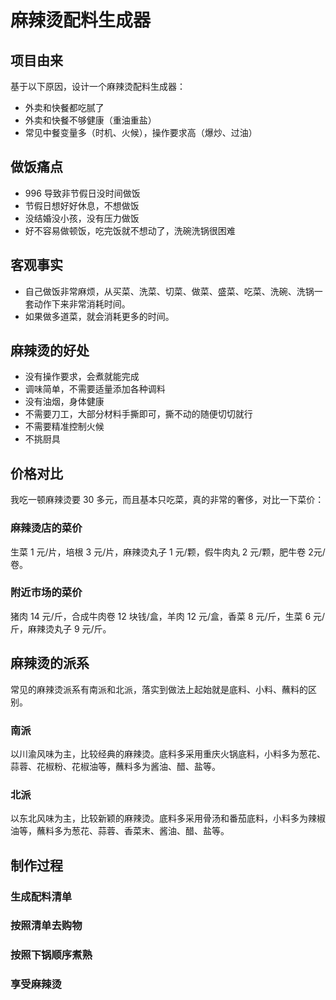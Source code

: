 # 麻辣烫配料生成器

## 项目由来

基于以下原因，设计一个麻辣烫配料生成器：

* 外卖和快餐都吃腻了
* 外卖和快餐不够健康（重油重盐）
* 常见中餐变量多（时机、火候），操作要求高（爆炒、过油）

## 做饭痛点

* 996 导致非节假日没时间做饭
* 节假日想好好休息，不想做饭
* 没结婚没小孩，没有压力做饭
* 好不容易做顿饭，吃完饭就不想动了，洗碗洗锅很困难

## 客观事实

* 自己做饭非常麻烦，从买菜、洗菜、切菜、做菜、盛菜、吃菜、洗碗、洗锅一套动作下来非常消耗时间。
* 如果做多道菜，就会消耗更多的时间。

## 麻辣烫的好处

* 没有操作要求，会煮就能完成
* 调味简单，不需要适量添加各种调料
* 没有油烟，身体健康
* 不需要刀工，大部分材料手撕即可，撕不动的随便切切就行
* 不需要精准控制火候
* 不挑厨具

## 价格对比

我吃一顿麻辣烫要 30 多元，而且基本只吃菜，真的非常的奢侈，对比一下菜价：

### 麻辣烫店的菜价

生菜 1 元/片，培根 3 元/片，麻辣烫丸子 1 元/颗，假牛肉丸 2 元/颗，肥牛卷 2元/卷。

### 附近市场的菜价

猪肉 14 元/斤，合成牛肉卷 12 块钱/盒，羊肉 12 元/盒，香菜 8 元/斤，生菜 6 元/斤，麻辣烫丸子 9 元/斤。

## 麻辣烫的派系

常见的麻辣烫派系有南派和北派，落实到做法上起始就是底料、小料、蘸料的区别。

### 南派

以川渝风味为主，比较经典的麻辣烫。底料多采用重庆火锅底料，小料多为葱花、蒜蓉、花椒粉、花椒油等，蘸料多为酱油、醋、盐等。

### 北派

以东北风味为主，比较新颖的麻辣烫。底料多采用骨汤和番茄底料，小料多为辣椒油等，蘸料多为葱花、蒜蓉、香菜末、酱油、醋、盐等。

## 制作过程

### 生成配料清单

### 按照清单去购物

### 按照下锅顺序煮熟

### 享受麻辣烫
